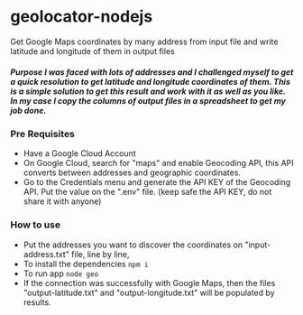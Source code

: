 # geolocator-nodejs

Get Google Maps coordinates by many address from input file and write latitude and longitude of them in output files

##### Purpose I was faced with lots of addresses and I challenged myself to get a quick resolution to get latitude and longitude coordinates of them. This is a simple solution to get this result and work with it as well as you like. In my case I copy the columns of output files in a spreadsheet to get my job done.


### Pre Requisites

* Have a Google Cloud Account
* On Google Cloud, search for "maps" and enable Geocoding API, this API converts between addresses and geographic coordinates.
* Go to the Credentials menu and generate the API KEY of the Geocoding API. Put the value on the ".env" file. (keep safe the API KEY, do not share it with anyone)


### How to use

* Put the addresses you want to discover the coordinates on "input-address.txt" file, line by line,
* To install the dependencies
```npm i```
* To run app
```node geo```
* If the connection was successfully with Google Maps, then the files "output-latitude.txt" and "output-longitude.txt" will be populated by results.
